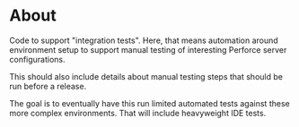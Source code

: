 # About

Code to support "integration tests".  Here, that means automation around environment setup to support manual testing
of interesting Perforce server configurations.

This should also include details about manual testing steps that should be run before a release.

The goal is to eventually have this run limited automated tests against these more complex environments.  That will
include heavyweight IDE tests.
